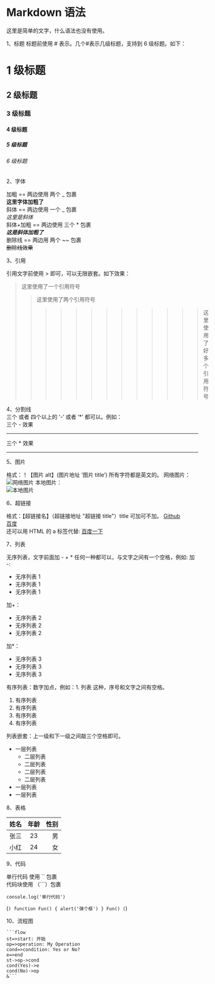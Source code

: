 # Markdown 语法

这里是简单的文字，什么语法也没有使用。

1、标题
标题前使用 # 表示。几个#表示几级标题，支持到 6 级标题。如下：

# 1 级标题

## 2 级标题

### 3 级标题

#### 4 级标题

##### 5 级标题

###### 6 级标题

2、字体

加粗 == 两边使用 两个 _ 包裹  
**这里字体加粗了**  
斜体 == 两边使用 一个 _ 包裹  
_这里是斜体_  
斜体+加粗 == 两边使用 三个 \* 包裹  
**_这是斜体加粗了_**  
删除线 == 两边用 两个 ~~ 包裹  
~~删除线效果~~

3、引用

引用文字前使用 > 即可，可以无限嵌套。如下效果：

> 这里使用了一个引用符号
>
> > 这里使用了两个引用符号
> >
> > > > > > > > > > > > > 这里使用了好多个引用符号

4、分割线  
三个 或者 四个以上的 ‘-’ 或者 ‘\*’ 都可以。例如：  
三个 - 效果

---

三个 \* 效果

---

5、图片

格式：！【图片 alt】(图片地址 ‘图片 title’) 所有字符都是英文的。
网络图片：  
![网络图片](http://s1.sinaimg.cn/large/002i1XHNzy7hvsPvF0wbc "无问西东")
本地图片：  
![本地图片](/images/wuwen.jpg "无问西东")

6、超链接

格式：【超链接名】（超链接地址 "超链接 title"）title 可加可不加。
[Github](https://www.jianshu.com/)  
[百度](https://www.baidu.com/)  
还可以用 HTML 的 a 标签代替: <a href="https://www.baidu.com" target="_blank">百度一下</a>

7、列表

无序列表，文字前面加 - + \* 任何一种都可以，与文字之间有一个空格，例如:
加 -:

- 无序列表 1
- 无序列表 1
- 无序列表 1

加+：

- 无序列表 2
- 无序列表 2
- 无序列表 2

加\*：

- 无序列表 3
- 无序列表 3
- 无序列表 3

有序列表：数字加点，例如：1. 列表 这种，序号和文字之间有空格。

1. 有序列表
2. 有序列表
3. 有序列表
4. 有序列表

列表嵌套：上一级和下一级之间敲三个空格即可。

- 一层列表
  - 二层列表
  - 二层列表
  - 二层列表
  - 二层列表
- 一层列表
- 一层列表

8、表格

| 姓名 | 年龄 | 性别 |
| ---- | :--: | ---: |
| 张三 |  23  |   男 |
| 小红 |  24  |   女 |

9、代码

单行代码 使用 `` 包裹  
代码块使用 （```）包裹

`console.log('单行代码')`

(`) function Fun() { alert('弹个框') } Fun() (`)

10、流程图

    ```flow
    st=>start: 开始
    op=>operation: My Operation
    cond=>condition: Yes or No?
    e=>end
    st->op->cond
    cond(Yes)->e
    cond(No)->op
    &```
